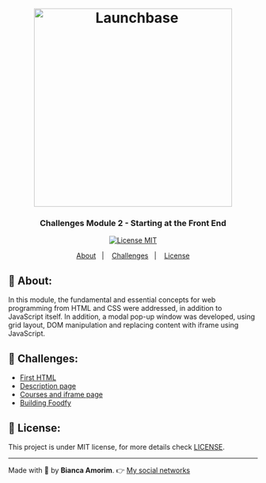 <h1 align="center">
    <img alt="Launchbase" src="https://storage.googleapis.com/golden-wind/bootcamp-launchbase/logo.png" width="400px" />
</h1>


<h3 align="center">
    Challenges Module 2 - Starting at the Front End
</h3>


<p align="center">
  <a href="https://opensource.org/licenses/MIT" >
    <img src="https://img.shields.io/badge/license-MIT-brightgreen" alt="License MIT">
  </a>
</p>

<p align="center">
  <a href="#pushpin-about">About</a>&nbsp;&nbsp;&nbsp;|&nbsp;&nbsp;&nbsp;
  <a href="#rocket-Challenges">Challenges</a>&nbsp;&nbsp;&nbsp;|&nbsp;&nbsp;&nbsp;
  <a href="#key-license">License</a>
</p>


## :pushpin: **About:**

In this module, the fundamental and essential concepts for web programming from HTML and CSS were addressed, in addition to JavaScript itself.
In addition, a modal pop-up window was developed, using grid layout, DOM manipulation and replacing content with iframe using JavaScript.

## :rocket: **Challenges:**

* [First HTML](https://github.com/Rocketseat/bootcamp-launchbase-desafios-02/blob/master/desafios/02-1-primeiro-html.md)
* [Description page](https://github.com/Rocketseat/bootcamp-launchbase-desafios-02/blob/master/desafios/02-2-pagina-descricao.md)
* [Courses and iframe page](https://github.com/Rocketseat/bootcamp-launchbase-desafios-02/blob/master/desafios/02-3-pagina-cursos-e-iframe.md)
* [Building Foodfy](https://github.com/Rocketseat/bootcamp-launchbase-desafios-02/blob/master/desafios/02-foodfy.md)

## :key: License:

This project is under MIT license, for more details check [LICENSE](https://github.com/amorim-dev/Launchbase-Bootcamp/blob/master/LICENSE).

---

Made with :purple_heart: by **Bianca Amorim**. :point_right: [My social networks](https://www.linkedin.com/in/amorimbiadev/)